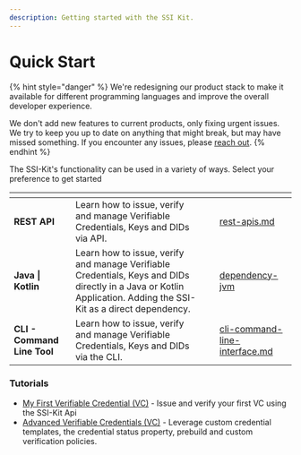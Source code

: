 ```yaml
---
description: Getting started with the SSI Kit.
---
```


# Quick Start

{% hint style="danger" %}
We're redesigning our product stack to make it available for different programming languages and improve the overall developer experience.

We don't add new features to current products, only fixing urgent issues. We try to keep you up to date on anything that might break, but may have missed something. If you encounter any issues, please [reach out](https://walt.id/discord).
{% endhint %}

The SSI-Kit's functionality can be used in a variety of ways. Select your preference to get started

<table data-view="cards"><thead><tr><th></th><th></th><th></th><th data-hidden data-card-target data-type="content-ref"></th></tr></thead><tbody><tr><td><strong>REST API</strong></td><td>Learn how to issue, verify and manage Verifiable Credentials, Keys and DIDs  via API.</td><td></td><td><a href="rest-apis.md">rest-apis.md</a></td></tr><tr><td><strong>Java | Kotlin</strong></td><td>Learn how to issue, verify and manage Verifiable Credentials, Keys and DIDs  directly in a Java or Kotlin Application. Adding the SSI-Kit as a direct dependency.</td><td></td><td><a href="dependency-jvm/">dependency-jvm</a></td></tr><tr><td><strong>CLI - Command Line Tool</strong></td><td>Learn how to issue, verify and manage Verifiable Credentials, Keys and DIDs  via the CLI.</td><td></td><td><a href="cli-command-line-interface.md">cli-command-line-interface.md</a></td></tr></tbody></table>

### Tutorials

* [My First Verifiable Credential (VC)](../tutorials/my-first-vc.md) - Issue and verify your first VC using the SSI-Kit Api
* [Advanced Verifiable Credentials (VC)](../tutorials/advanced-vc.md) - Leverage custom credential templates, the credential status property, prebuild and custom verification policies.

